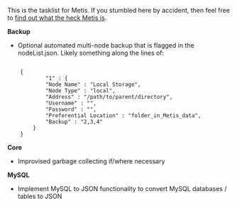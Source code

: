 This is the tasklist for Metis. If you stumbled here by accident, then feel free to [find out what the heck Metis is](https://github.com/StroblIndustries/Metis/blob/master/Readme.md).

**Backup**

- Optional automated multi-node backup that is flagged in the nodeList.json. Likely something along the lines of:

```

    {
            "1" : {
		    "Node Name" : "Local Storage",
            "Node Type" : "local",
            "Address" : "/path/to/parent/directory",
            "Username" : "",
            "Password" : "",
            "Preferential Location" : "folder_in_Metis_data",
            "Backup" : "2,3,4"
	    }
    }

```

**Core**

- Improvised garbage collecting if/where necessary


**MySQL**

- Implement MySQL to JSON functionality to convert MySQL databases / tables to JSON